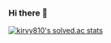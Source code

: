 ### Hi there 👋

[![kirvy810's solved.ac stats](https://github-readme-solvedac.hyp3rflow.vercel.app/api/?handle=kirvy810)](https://solved.ac/profile/kirvy810)

